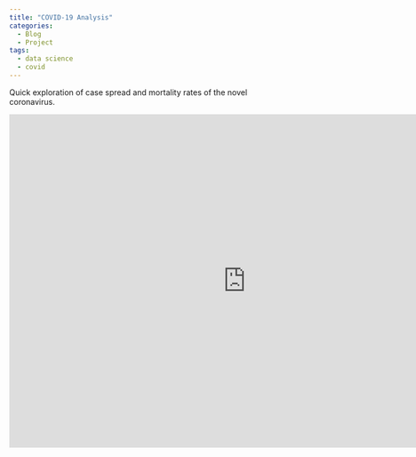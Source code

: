 ```yaml
---
title: "COVID-19 Analysis"
categories:
  - Blog
  - Project
tags:
  - data science
  - covid
---
```



Quick exploration of case spread and mortality rates of the novel coronavirus.

<iframe seamless frameborder="0" src="https://public.tableau.com/views/COVID-19_15841289274910/Story1?:embed=yes&:display_count=yes&:showVizHome=no" width = '850' height = '600' scrolling='yes' ></iframe>
